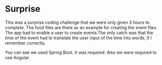 # Surprise

This was a surprise coding challenge that we were only given 3 hours to complete. The food files are there as an example for creating the event files. The app had to enable a user to create events.The only catch was that the time of the event had to translate the user input of the time into words, if I remember correctly.

You can see we used Spring Boot. It was required. Also we were required to use Angular.
